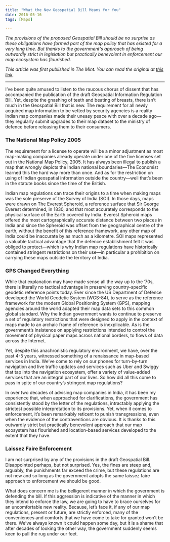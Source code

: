 ```yaml
---
title: "What the New Geospatial Bill Means for You"
date: 2016-05-16
tags: [Maps]

---
```

*The provisions of the proposed Geospatial Bill should be no surprise as these obligations have formed part of the map policy that has existed for a very long time. But thanks to the government's approach of being outwardly strict in legislation but practically benevolent in enforcement our map ecosystem has flourished.*
<!--more-->
*This article was first published in The Mint. You can read the original at [this link](https://www.livemint.com/Opinion/eU06AUQ4I3Yn64odU0YaZK/Whats-new-in-the-Geospatial-bill.html).*

---

I’ve been quite amused to listen to the raucous chorus of dissent that has accompanied the publication of the draft Geospatial Information Regulation Bill. Yet, despite the gnashing of teeth and beating of breasts, there isn’t much in the Geospatial Bill that is new. The requirement for all newly acquired map information to be vetted by security agencies is a reality Indian map companies made their uneasy peace with over a decade ago—they regularly submit upgrades to their map dataset to the ministry of defence before releasing them to their consumers.

### The National Map Policy 2005

The requirement for a license to operate will be a minor adjustment as most map-making companies already operate under one of the five licenses set out in the National Map Policy, 2005. It has always been illegal to publish a map that wrongly depicts the Indian national boundaries—The Economist learned this the hard way more than once. And as for the restriction on using of Indian geospatial information outside the country—well that’s been in the statute books since the time of the British.

Indian map regulations can trace their origins to a time when making maps was the sole preserve of the Survey of India (SOI). In those days, maps were drawn on The Everest Spheroid, a reference surface that Sir George Everest determined, in 1830, and that most accurately corresponds to the physical surface of the Earth covered by India. Everest Spheroid maps offered the most cartographically accurate distance between two places in India and since the Spheroid was offset from the geographical centre of the earth, without the benefit of this reference framework, any other map of India could be inaccurate by as much as a kilometre.
SOI maps represented a valuable tactical advantage that the defence establishment felt it was obliged to protect—which is why Indian map regulations have historically contained stringent restrictions on their use—in particular a prohibition on carrying these maps outside the territory of India.

### GPS Changed Everything

While that explanation may have made sense all the way up to the ’70s, there is literally no tactical advantage in preserving country-specific geodetic reference points today. Ever since the US Department of Defence developed the World Geodetic System (WGS-84), to serve as the reference framework for the modern Global Positioning System (GPS), mapping agencies around the world adapted their map data sets to this common global standard. Why the Indian government wants to continue to preserve a set of regulatory restrictions that were designed to apply in the context of maps made to an archaic frame of reference is inexplicable. As is the government’s insistence on applying restrictions intended to control the movement of physical paper maps across national borders, to flows of data across the Internet.

Yet, despite this anachronistic regulatory environment, we have, over the past 4-5 years, witnessed something of a renaissance in map-based services in India. We’ve come to rely on our phones for turn-by-turn navigation and live traffic updates and services such as Uber and Swiggy that tap into the navigation ecosystem, offer a variety of value-added services that are an integral part of our lives. So how did all this come to pass in spite of our country’s stringent map regulations?

In over two decades of advising map companies in India, it has been my experience that, when approached for clarifications, the government has consistently stood by the letter of the regulations, intractably applying the strictest possible interpretation to its provisions. Yet, when it comes to enforcement, it’s been remarkably reticent to punish transgressions, even when the evidence of the contraventions are obvious. It is thanks to this outwardly strict but practically benevolent approach that our map ecosystem has flourished and location-based services developed to the extent that they have.

### Laissez Faire Enforcement

I am not surprised by any of the provisions in the draft Geospatial Bill. Disappointed perhaps, but not surprised. Yes, the fines are steep and, arguably, the punishments far exceed the crime, but these regulations are not new and so long as the government adopts the same laissez faire approach to enforcement we should be good.

What does concern me is the belligerent manner in which the government is defending the bill. If this aggression is indicative of the manner in which they intend to enforce the law, we are going to have to brace ourselves for an uncomfortable new reality. Because, let’s face it, if any of our map regulations, present or future, are strictly enforced, many of the conveniences and comforts that we have come to take for granted won’t be there. We’ve always known it could happen some day, but it is a shame that after decades of looking the other way, the government suddenly seems keen to pull the rug under our feet.